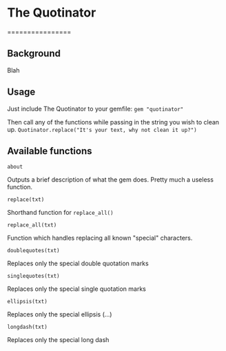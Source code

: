 # The Quotinator
================

## Background

Blah

## Usage

Just include The Quotinator to your gemfile:
`gem "quotinator"`

Then call any of the functions while passing in the string you wish to clean up. 
`Quotinator.replace("It's your text, why not clean it up?")`

## Available functions

`about`

Outputs a brief description of what the gem does. Pretty much a useless function. 

`replace(txt)`

Shorthand function for `replace_all()`

`replace_all(txt)`

Function which handles replacing all known "special" characters.

`doublequotes(txt)`

Replaces only the special double quotation marks
  
`singlequotes(txt)`

Replaces only the special single quotation marks
  
`ellipsis(txt)`

Replaces only the special ellipsis (...)
  
`longdash(txt)`

Replaces only the special long dash

